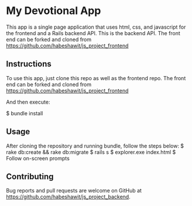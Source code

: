# My Devotional App

This app is a single page application that uses html, css, and javascript for the frontend and a Rails backend API. This is the backend API. The front end can be forked and cloned from https://github.com/habeshawit/js_project_frontend

## Instructions
To use this app, just clone this repo as well as the frontend repo. The front end can be forked and cloned from https://github.com/habeshawit/js_project_frontend

And then execute:

$ bundle install

## Usage
After cloning the repository and running bundle, follow the steps below:
$ rake db:create && rake db:migrate
$ rails s
$ explorer.exe index.html
$ Follow on-screen prompts

## Contributing
Bug reports and pull requests are welcome on GitHub at https://github.com/habeshawit/js_project_backend.




